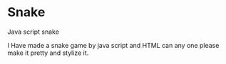 # Snake
Java script snake


I Have made a snake game by java script and HTML can any one please make it pretty and stylize it.
